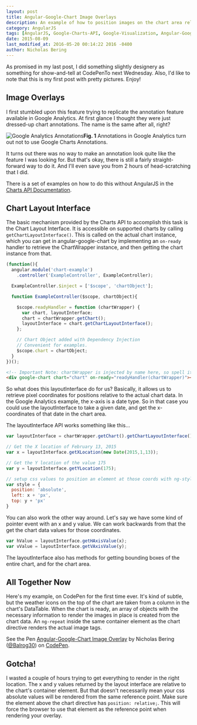 ```yaml
---
layout: post
title: Angular-Google-Chart Image Overlays
description: An example of how to position images on the chart area relative to data. Today's post is made better with Maple.
category: AngularJS
tags: [AngularJS, Google-Charts-API, Google-Visualization, Angular-Google-Chart]
date: 2015-08-09
last_modified_at: 2016-05-20 00:14:22 2016 -0400
author: Nicholas Bering
---
```


As promised in my last post, I did something slightly designery as something for show-and-tell at CodePenTo next Wednesday. Also, I'd like to note that this is my first post with pretty pictures.  Enjoy!

## Image Overlays

I first stumbled upon this feature trying to replicate the annotation feature available in Google Analytics. At first glance I thought they were just dressed-up chart annotations.  The name is the same after all, right?

<p class="image-frame"><img class="test" src="{{ site.baseurl }}/images/analytics-annotations-screenshot.png" alt="Google Analytics Annotations"><b>Fig. 1</b> Annotations in Google Analytics turn out not to use Google Charts Annotations.</p>

It turns out there was no way to make an annotation look quite like the feature I was looking for. But that's okay, there is still a fairly straight-forward way to do it. And I'll even save you from 2 hours of head-scratching that I did.

There is a set of examples on how to do this without AngularJS in the <a class="tracked" href="https://developers.google.com/chart/interactive/docs/overlays">Charts API Documentation</a>.

## Chart Layout Interface

The basic mechanism provided by the Charts API to accomplish this task is the Chart Layout Interface. It is accessible on supported charts by calling `getChartLayoutInterface()`. This is called on the actual chart instance, which you can get in angular-google-chart by implementing an `on-ready` handler to retrieve the ChartWrapper instance, and then getting the chart instance from that.

```js
(function(){
  angular.module('chart-example')
    .controller('ExampleController', ExampleController);

  ExampleController.$inject = ['$scope', 'chartObject'];

  function ExampleController($scope, chartObject){

    $scope.readyHandler = function (chartWrapper) {
	  var chart, layoutInterface;
	  chart = chartWrapper.getChart();
	  layoutInterface = chart.getChartLayoutInterface();
	};

	// Chart Object added with Dependency Injection
	// Convenient for examples.
	$scope.chart = chartObject;
  }
})();
```

```html
<!-- Important Note: chartWrapper is injected by name here, so spell it correctly. -->
<div google-chart chart="chart" on-ready="readyHandler(chartWrapper)"></div>
```

So what does this layoutInterface do for us? Basically, it allows us to retrieve pixel coordinates for positions relative to the actual chart data. In the Google Analytics example, the x-axis is a date type. So in that case you could use the layoutInterface to take a given date, and get the x-coordinates of that date in the chart area.

The layoutInterface API works something like this...

```js
var layoutInterface = chartWrapper.getChart().getChartLayoutInterface();

// Get the X location of February 13, 2015
var x = layoutInterface.getXLocation(new Date(2015,1,13));

// Get the Y location of the value 175
var y = layoutInterface.getYLocation(175);

// setup css values to position an element at those coords with ng-style
var style = {
  position: 'absolute',
  left: x + 'px',
  top: y + 'px'
}
```

You can also work the other way around.  Let's say we have some kind of pointer event with an x and y value.  We can work backwards from that the get the chart data values for those coordinates.

```js
var hValue = layoutInterface.getHAxisValue(x);
var vValue = layoutInterface.getVAxisValue(y);
```

The layoutInterface also has methods for getting bounding boxes of the entire chart, and for the chart area.

## All Together Now

Here's my example, on CodePen for the first time ever. It's kind of subtle, but the weather icons on the top of the chart are taken from a column in the chart's DataTable. When the chart is ready, an array of objects with the necessary information to render the images in place is created from the chart data. An `ng-repeat` inside the same container element as the chart directive renders the actual image tags.

<p data-height="489" data-theme-id="0" data-slug-hash="yNZxKr" data-default-tab="result" data-user="Balrog30" class='codepen'>See the Pen <a href='http://codepen.io/nbering/pen/yNZxKr/'>Angular-Google-Chart Image Overlay</a> by Nicholas Bering (<a href='http://codepen.io/nbering'>@Balrog30</a>) on <a href='http://codepen.io'>CodePen</a>.</p>
<script async src="//assets.codepen.io/assets/embed/ei.js"></script>

## Gotcha!

I wasted a couple of hours trying to get everything to render in the right location. The x and y values returned by the layout interface are relative to the chart's container element. But that doesn't necessarily mean your css absolute values will be rendered from the same reference point. Make sure the element above the chart directive has `position: relative;`. This will force the browser to use that element as the reference point when rendering your overlay.
